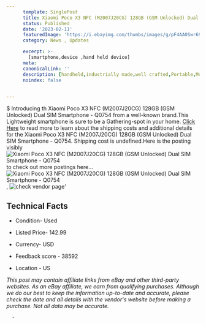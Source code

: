 ```yaml
---
      template: SinglePost
      title: Xiaomi Poco X3 NFC (M2007J20CG) 128GB (GSM Unlocked) Dual SIM Smartphone - Q0754
      status: Published
      date: '2023-02-11'
      featuredImage: 'https://i.ebayimg.com/thumbs/images/g/pF4AAOSwr69j5TBq/s-l225.jpg'
      category: News , Updates

      excerpt: >-
        [smartphone,device ,hand held device]
      meta:
      canonicalLink: ''
      description: [handheld,industrially made,well crafted,Portable,Mobile,Compact,Convenient,Lightweight,Maneuverable,Man-portable,Miniature,Carriable,Hand-held,Light,Holdable,Transportable,Mobile device,Pocket-sized,On-the-go,Wireless,Cordless,Compact size,Convenient size, smartphone,device ,hand held device]
      noindex: false
      

---
```

$
      Introducing th Xiaomi Poco X3 NFC (M2007J20CG) 128GB (GSM Unlocked) Dual SIM Smartphone - Q0754 from a well-known brand.This Lightweight smartphone is sure to be a Gathering-spot in your home. [Click Here](https://www.ebay.com/itm/134443921216?hash=item1f4d7b6f40%3Ag%3ApF4AAOSwr69j5TBq&mkevt=1&mkcid=1&mkrid=711-53200-19255-0&campid=%253CePNCampaignId%253E&customid=%253CreferenceId%253E&toolid=10049) to read more to learn about the shipping costs and additional details for the Xiaomi Poco X3 NFC (M2007J20CG) 128GB (GSM Unlocked) Dual SIM Smartphone - Q0754. Shipping cost is undefined.Here is the posting visibly ![Xiaomi Poco X3 NFC (M2007J20CG) 128GB (GSM Unlocked) Dual SIM Smartphone - Q0754](https://i.ebayimg.com/thumbs/images/g/pF4AAOSwr69j5TBq/s-l225.jpg) to check out more postings here... ![Xiaomi Poco X3 NFC (M2007J20CG) 128GB (GSM Unlocked) Dual SIM Smartphone - Q0754](https://i.ebayimg.com/images/g/pF4AAOSwr69j5TBq/s-l1600.jpg), ![check vendor page](https://origin-galleryplus.ebayimg.com/ws/web/134443921216_2_0_1/225x225.jpg,https://origin-galleryplus.ebayimg.com/ws/web/134443921216_3_0_1/225x225.jpg,https://origin-galleryplus.ebayimg.com/ws/web/134443921216_4_0_1/225x225.jpg,https://origin-galleryplus.ebayimg.com/ws/web/134443921216_5_0_1/225x225.jpg,https://origin-galleryplus.ebayimg.com/ws/web/134443921216_6_0_1/225x225.jpg,https://origin-galleryplus.ebayimg.com/ws/web/134443921216_7_0_1/225x225.jpg,https://origin-galleryplus.ebayimg.com/ws/web/134443921216_8_0_1/225x225.jpg,https://origin-galleryplus.ebayimg.com/ws/web/134443921216_9_0_1/225x225.jpg)'

      

 ## Technical Facts 



     
      

 - Condition- Used 


      

 - Listed Price- 142.99 


      

 - Currency- USD 


      

 - Feedback score - 38592 


      

 - Location - US 


      
      

 *_This post may contain affiliate links from eBay and other third-party websites. As an eBay affiliate, we earn from qualifying purchases. Although we do our best to keep the information up-to-date and accurate, please check the date and all details with the vendor's website before making a purchase. Not all data may be accurate._*




      -
